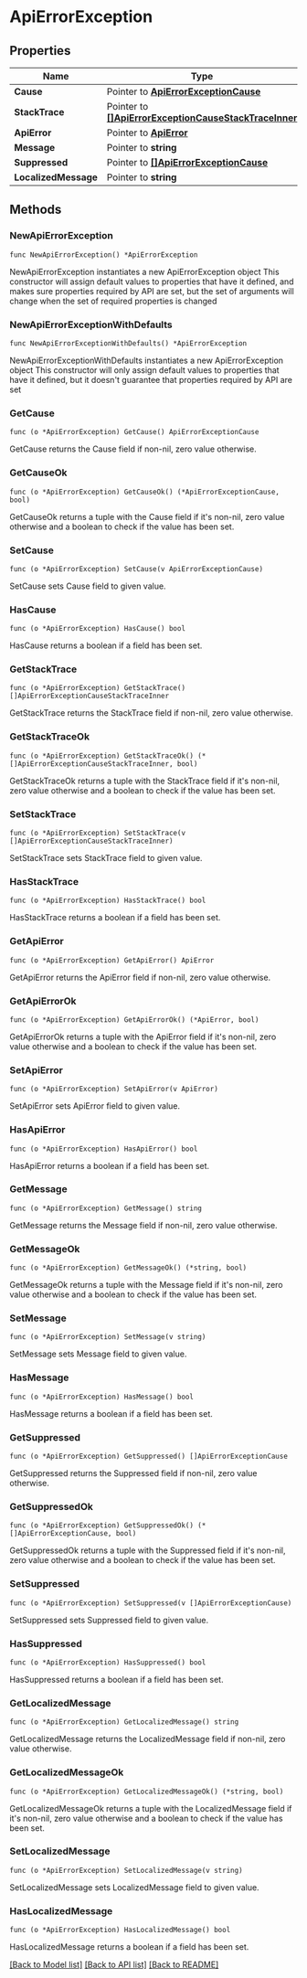# ApiErrorException

## Properties

Name | Type | Description | Notes
------------ | ------------- | ------------- | -------------
**Cause** | Pointer to [**ApiErrorExceptionCause**](ApiErrorExceptionCause.md) |  | [optional] 
**StackTrace** | Pointer to [**[]ApiErrorExceptionCauseStackTraceInner**](ApiErrorExceptionCauseStackTraceInner.md) |  | [optional] 
**ApiError** | Pointer to [**ApiError**](ApiError.md) |  | [optional] 
**Message** | Pointer to **string** |  | [optional] 
**Suppressed** | Pointer to [**[]ApiErrorExceptionCause**](ApiErrorExceptionCause.md) |  | [optional] 
**LocalizedMessage** | Pointer to **string** |  | [optional] 

## Methods

### NewApiErrorException

`func NewApiErrorException() *ApiErrorException`

NewApiErrorException instantiates a new ApiErrorException object
This constructor will assign default values to properties that have it defined,
and makes sure properties required by API are set, but the set of arguments
will change when the set of required properties is changed

### NewApiErrorExceptionWithDefaults

`func NewApiErrorExceptionWithDefaults() *ApiErrorException`

NewApiErrorExceptionWithDefaults instantiates a new ApiErrorException object
This constructor will only assign default values to properties that have it defined,
but it doesn't guarantee that properties required by API are set

### GetCause

`func (o *ApiErrorException) GetCause() ApiErrorExceptionCause`

GetCause returns the Cause field if non-nil, zero value otherwise.

### GetCauseOk

`func (o *ApiErrorException) GetCauseOk() (*ApiErrorExceptionCause, bool)`

GetCauseOk returns a tuple with the Cause field if it's non-nil, zero value otherwise
and a boolean to check if the value has been set.

### SetCause

`func (o *ApiErrorException) SetCause(v ApiErrorExceptionCause)`

SetCause sets Cause field to given value.

### HasCause

`func (o *ApiErrorException) HasCause() bool`

HasCause returns a boolean if a field has been set.

### GetStackTrace

`func (o *ApiErrorException) GetStackTrace() []ApiErrorExceptionCauseStackTraceInner`

GetStackTrace returns the StackTrace field if non-nil, zero value otherwise.

### GetStackTraceOk

`func (o *ApiErrorException) GetStackTraceOk() (*[]ApiErrorExceptionCauseStackTraceInner, bool)`

GetStackTraceOk returns a tuple with the StackTrace field if it's non-nil, zero value otherwise
and a boolean to check if the value has been set.

### SetStackTrace

`func (o *ApiErrorException) SetStackTrace(v []ApiErrorExceptionCauseStackTraceInner)`

SetStackTrace sets StackTrace field to given value.

### HasStackTrace

`func (o *ApiErrorException) HasStackTrace() bool`

HasStackTrace returns a boolean if a field has been set.

### GetApiError

`func (o *ApiErrorException) GetApiError() ApiError`

GetApiError returns the ApiError field if non-nil, zero value otherwise.

### GetApiErrorOk

`func (o *ApiErrorException) GetApiErrorOk() (*ApiError, bool)`

GetApiErrorOk returns a tuple with the ApiError field if it's non-nil, zero value otherwise
and a boolean to check if the value has been set.

### SetApiError

`func (o *ApiErrorException) SetApiError(v ApiError)`

SetApiError sets ApiError field to given value.

### HasApiError

`func (o *ApiErrorException) HasApiError() bool`

HasApiError returns a boolean if a field has been set.

### GetMessage

`func (o *ApiErrorException) GetMessage() string`

GetMessage returns the Message field if non-nil, zero value otherwise.

### GetMessageOk

`func (o *ApiErrorException) GetMessageOk() (*string, bool)`

GetMessageOk returns a tuple with the Message field if it's non-nil, zero value otherwise
and a boolean to check if the value has been set.

### SetMessage

`func (o *ApiErrorException) SetMessage(v string)`

SetMessage sets Message field to given value.

### HasMessage

`func (o *ApiErrorException) HasMessage() bool`

HasMessage returns a boolean if a field has been set.

### GetSuppressed

`func (o *ApiErrorException) GetSuppressed() []ApiErrorExceptionCause`

GetSuppressed returns the Suppressed field if non-nil, zero value otherwise.

### GetSuppressedOk

`func (o *ApiErrorException) GetSuppressedOk() (*[]ApiErrorExceptionCause, bool)`

GetSuppressedOk returns a tuple with the Suppressed field if it's non-nil, zero value otherwise
and a boolean to check if the value has been set.

### SetSuppressed

`func (o *ApiErrorException) SetSuppressed(v []ApiErrorExceptionCause)`

SetSuppressed sets Suppressed field to given value.

### HasSuppressed

`func (o *ApiErrorException) HasSuppressed() bool`

HasSuppressed returns a boolean if a field has been set.

### GetLocalizedMessage

`func (o *ApiErrorException) GetLocalizedMessage() string`

GetLocalizedMessage returns the LocalizedMessage field if non-nil, zero value otherwise.

### GetLocalizedMessageOk

`func (o *ApiErrorException) GetLocalizedMessageOk() (*string, bool)`

GetLocalizedMessageOk returns a tuple with the LocalizedMessage field if it's non-nil, zero value otherwise
and a boolean to check if the value has been set.

### SetLocalizedMessage

`func (o *ApiErrorException) SetLocalizedMessage(v string)`

SetLocalizedMessage sets LocalizedMessage field to given value.

### HasLocalizedMessage

`func (o *ApiErrorException) HasLocalizedMessage() bool`

HasLocalizedMessage returns a boolean if a field has been set.


[[Back to Model list]](../README.md#documentation-for-models) [[Back to API list]](../README.md#documentation-for-api-endpoints) [[Back to README]](../README.md)


